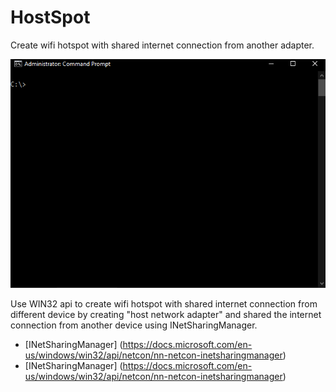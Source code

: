 # HostSpot
Create wifi hotspot with shared internet connection from another adapter.

![alt text](https://raw.githubusercontent.com/proxytype/hostspot/main/hostspot.gif)

Use WIN32 api to create wifi hotspot with shared internet connection from different device by creating "host network adapter" and shared the internet connection from another device using INetSharingManager.

- [INetSharingManager] (https://docs.microsoft.com/en-us/windows/win32/api/netcon/nn-netcon-inetsharingmanager)
- [INetSharingManager] (https://docs.microsoft.com/en-us/windows/win32/api/netcon/nn-netcon-inetsharingmanager)
